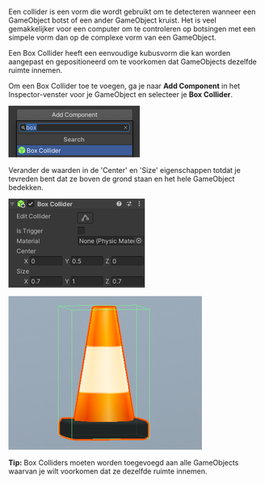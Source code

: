 Een collider is een vorm die wordt gebruikt om te detecteren wanneer een GameObject botst of een ander GameObject kruist. Het is veel gemakkelijker voor een computer om te controleren op botsingen met een simpele vorm dan op de complexe vorm van een GameObject.

Een Box Collider heeft een eenvoudige kubusvorm die kan worden aangepast en gepositioneerd om te voorkomen dat GameObjects dezelfde ruimte innemen.

Om een Box Collider toe te voegen, ga je naar **Add Component** in het Inspector-venster voor je GameObject en selecteer je **Box Collider**.

![Het vervolgkeuzemenu Add Component met 'box' getypt in de zoekbalk en 'Box Collider' gemarkeerd.](images/component-box.png)

Verander de waarden in de 'Center' en 'Size' eigenschappen totdat je tevreden bent dat ze boven de grond staan en het hele GameObject bedekken.

![De component Box Collider met waarden Center y = 0.5, Size x = 0.7, y = 1 en z = 0.7.](images/cone-properties.png)

![Het Roadworks Cone-model in de Scene-weergave met de groene lijnen van de Box Collider in een kubusvorm die passen rond de kegel.](images/colider-cone.png)

**Tip:** Box Colliders moeten worden toegevoegd aan alle GameObjects waarvan je wilt voorkomen dat ze dezelfde ruimte innemen.
